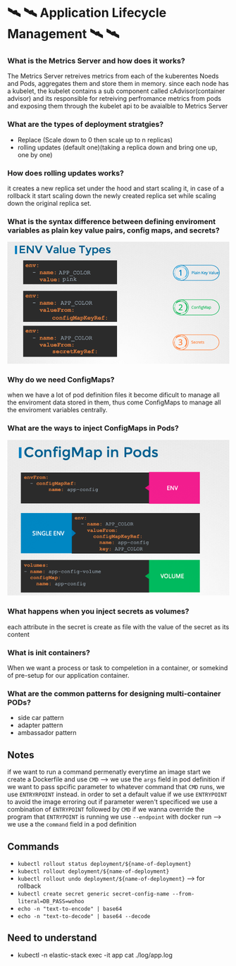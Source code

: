 # 🛰 🛰 Application Lifecycle Management 🛰 🛰

### What is the Metrics Server and how does it works?
The Metrics Server retreives metrics from each of the kuberentes Noeds and Pods, aggregates them and store them in memory.
since each node has a kubelet, the kubelet contains a sub component called cAdvisor(container advisor) and its responsible for retreiving perfromance metrics from pods and exposing them through the kubelet api to be avaialble to Metrics Server  

### What are the types of deployment stratgies?
- Replace (Scale down to 0 then scale up to n replicas)
- rolling updates (default one)(taking a replica down and bring one up, one by one) 

### How does rolling updates works?
it creates a new replica set under the hood and start scaling it, in case of a rollback it start scaling down the newly created replica set while scaling down the original replica set.

### What is the syntax difference between defining enviroment variables as plain key value pairs, config maps, and secrets?
![env](./Images/env.png)

### Why do we need ConfigMaps?
when we have a lot of pod definition files it become dificult to manage all the enviroment data stored in them, thus come ConfigMaps to manage all the enviroment variables centrally.

### What are the ways to inject ConfigMaps in Pods?
![configMaps](./Images/configMaps.png)

### What happens when you inject secrets as volumes?
each attribute in the secret is create as file with the value of the secret as its content

### What is init containers?
When we want a process or task to compeletion in a container, or somekind of pre-setup for our application container. 

### What are the common patterns for designing multi-container PODs?
- side car pattern
- adapter pattern
- ambassador pattern


## Notes
if we want to run a command permenatly everytime an image start we create a Dockerfile and use `CMD` --> we use the `args` field in pod definition 
if we want to pass spcific parameter to whatever command that `CMD` runs, we use `ENTRYRPOINT` instead.
in order to set a default value if we use `ENTRYPOINT` to avoid the image erroring out if parameter weren't specificed we use a combination of `ENTRYPOINT` followed by `CMD`
if we wanna override the program that `ENTRYPOINT` is running we use `--endpoint` with docker run --> we use a the `command` field in a pod definition

## Commands
- `kubectl rollout status deployment/${name-of-deployment}` 
- `kubectl rollout deployment/${name-of-deployment}` 
- `kubectl rollout undo deployment/${name-of-deployment}` --> for rollback 
- `kubectl create secret generic secret-config-name --from-literal=DB_PASS=wohoo`
- `echo -n "text-to-encode" | base64`
- `echo -n "text-to-decode" | base64 --decode `

## Need to understand
- kubectl -n elastic-stack  exec -it app cat ./log/app.log
